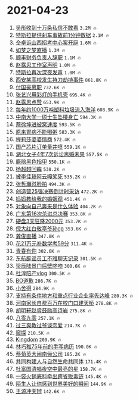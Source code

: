 # 2021-04-23

1. [吴彤收到十万条私信不敢看](https://s.weibo.com/weibo?q=%23%E5%90%B4%E5%BD%A4%E6%94%B6%E5%88%B0%E5%8D%81%E4%B8%87%E6%9D%A1%E7%A7%81%E4%BF%A1%E4%B8%8D%E6%95%A2%E7%9C%8B%23&Refer=top) `3.2M 🔥`
1. [特斯拉提供刹车事故前1分钟数据](https://s.weibo.com/weibo?q=%23%E7%89%B9%E6%96%AF%E6%8B%89%E6%8F%90%E4%BE%9B%E5%88%B9%E8%BD%A6%E4%BA%8B%E6%95%85%E5%89%8D1%E5%88%86%E9%92%9F%E6%95%B0%E6%8D%AE%23&Refer=top) `2.1M 🔥`
1. [仝卓诉山西招考中心案开庭](https://s.weibo.com/weibo?q=%23%E4%BB%9D%E5%8D%93%E8%AF%89%E5%B1%B1%E8%A5%BF%E6%8B%9B%E8%80%83%E4%B8%AD%E5%BF%83%E6%A1%88%E5%BC%80%E5%BA%AD%23&Refer=top) `1.6M 🔥`
1. [如梦之梦直播](https://s.weibo.com/weibo?q=%E5%A6%82%E6%A2%A6%E4%B9%8B%E6%A2%A6%E7%9B%B4%E6%92%AD&Refer=top) `1.3M 🔥`
1. [顺丰财务负责人辞职](https://s.weibo.com/weibo?q=%E9%A1%BA%E4%B8%B0%E8%B4%A2%E5%8A%A1%E8%B4%9F%E8%B4%A3%E4%BA%BA%E8%BE%9E%E8%81%8C&Refer=top) `1.1M 🔥`
1. [赵露思工作室声明](https://s.weibo.com/weibo?q=%23%E8%B5%B5%E9%9C%B2%E6%80%9D%E5%B7%A5%E4%BD%9C%E5%AE%A4%E5%A3%B0%E6%98%8E%23&Refer=top) `1.0M 🔥`
1. [特斯拉再次深夜发声](https://s.weibo.com/weibo?q=%23%E7%89%B9%E6%96%AF%E6%8B%89%E5%86%8D%E6%AC%A1%E6%B7%B1%E5%A4%9C%E5%8F%91%E5%A3%B0%23&Refer=top) `1.0M 🔥`
1. [西安某高校发生持刀劫持事件](https://s.weibo.com/weibo?q=%E8%A5%BF%E5%AE%89%E6%9F%90%E9%AB%98%E6%A0%A1%E5%8F%91%E7%94%9F%E6%8C%81%E5%88%80%E5%8A%AB%E6%8C%81%E4%BA%8B%E4%BB%B6&Refer=top) `861.8K 🔥`
1. [付国豪离职](https://s.weibo.com/weibo?q=%E4%BB%98%E5%9B%BD%E8%B1%AA%E7%A6%BB%E8%81%8C&Refer=top) `732.6K 🔥`
1. [张艺兴用彩灯的手机壳](https://s.weibo.com/weibo?q=%23%E5%BC%A0%E8%89%BA%E5%85%B4%E7%94%A8%E5%BD%A9%E7%81%AF%E7%9A%84%E6%89%8B%E6%9C%BA%E5%A3%B3%23&Refer=top) `695.4K 🔥`
1. [赵露思点赞](https://s.weibo.com/weibo?q=%23%E8%B5%B5%E9%9C%B2%E6%80%9D%E7%82%B9%E8%B5%9E%23&Refer=top) `653.9K 🔥`
1. [每年约1000万吨塑料垃圾流入海洋](https://s.weibo.com/weibo?q=%23%E6%AF%8F%E5%B9%B4%E7%BA%A61000%E4%B8%87%E5%90%A8%E5%A1%91%E6%96%99%E5%9E%83%E5%9C%BE%E6%B5%81%E5%85%A5%E6%B5%B7%E6%B4%8B%23&Refer=top) `608.9K 🔥`
1. [中南大学一硕士生坠楼身亡](https://s.weibo.com/weibo?q=%23%E4%B8%AD%E5%8D%97%E5%A4%A7%E5%AD%A6%E4%B8%80%E7%A1%95%E5%A3%AB%E7%94%9F%E5%9D%A0%E6%A5%BC%E8%BA%AB%E4%BA%A1%23&Refer=top) `594.3K 🔥`
1. [蔡徐坤进被窝速度](https://s.weibo.com/weibo?q=%23%E8%94%A1%E5%BE%90%E5%9D%A4%E8%BF%9B%E8%A2%AB%E7%AA%9D%E9%80%9F%E5%BA%A6%23&Refer=top) `593.5K 🔥`
1. [原来胃病不能喝粥](https://s.weibo.com/weibo?q=%23%E5%8E%9F%E6%9D%A5%E8%83%83%E7%97%85%E4%B8%8D%E8%83%BD%E5%96%9D%E7%B2%A5%23&Refer=top) `583.3K 🔥`
1. [程莉莎婆婆情商](https://s.weibo.com/weibo?q=%23%E7%A8%8B%E8%8E%89%E8%8E%8E%E5%A9%86%E5%A9%86%E6%83%85%E5%95%86%23&Refer=top) `572.4K 🔥`
1. [国产芯片订单量井喷](https://s.weibo.com/weibo?q=%23%E5%9B%BD%E4%BA%A7%E8%8A%AF%E7%89%87%E8%AE%A2%E5%8D%95%E9%87%8F%E4%BA%95%E5%96%B7%23&Refer=top) `559.1K 🔥`
1. [湖北女子4年7次诉讼离婚未果](https://s.weibo.com/weibo?q=%23%E6%B9%96%E5%8C%97%E5%A5%B3%E5%AD%904%E5%B9%B47%E6%AC%A1%E8%AF%89%E8%AE%BC%E7%A6%BB%E5%A9%9A%E6%9C%AA%E6%9E%9C%23&Refer=top) `557.5K 🔥`
1. [鹿晗黑色指甲](https://s.weibo.com/weibo?q=%23%E9%B9%BF%E6%99%97%E9%BB%91%E8%89%B2%E6%8C%87%E7%94%B2%23&Refer=top) `550.1K 🔥`
1. [杨超越回眸](https://s.weibo.com/weibo?q=%23%E6%9D%A8%E8%B6%85%E8%B6%8A%E5%9B%9E%E7%9C%B8%23&Refer=top) `538.2K 🔥`
1. [被李佳琦阿云嘎笑死](https://s.weibo.com/weibo?q=%23%E8%A2%AB%E6%9D%8E%E4%BD%B3%E7%90%A6%E9%98%BF%E4%BA%91%E5%98%8E%E7%AC%91%E6%AD%BB%23&Refer=top) `535.2K 🔥`
1. [张哲瀚怼脸拍](https://s.weibo.com/weibo?q=%23%E5%BC%A0%E5%93%B2%E7%80%9A%E6%80%BC%E8%84%B8%E6%8B%8D%23&Refer=top) `494.3K 🔥`
1. [创造营25强决赛倒计时采访](https://s.weibo.com/weibo?q=%23%E5%88%9B%E9%80%A0%E8%90%A525%E5%BC%BA%E5%86%B3%E8%B5%9B%E5%80%92%E8%AE%A1%E6%97%B6%E9%87%87%E8%AE%BF%23&Refer=top) `472.2K 🔥`
1. [妈妈教给我的婚姻观](https://s.weibo.com/weibo?q=%23%E5%A6%88%E5%A6%88%E6%95%99%E7%BB%99%E6%88%91%E7%9A%84%E5%A9%9A%E5%A7%BB%E8%A7%82%23&Refer=top) `451.4K 🔥`
1. [对象向自己奔来是什么体验](https://s.weibo.com/weibo?q=%23%E5%AF%B9%E8%B1%A1%E5%90%91%E8%87%AA%E5%B7%B1%E5%A5%94%E6%9D%A5%E6%98%AF%E4%BB%80%E4%B9%88%E4%BD%93%E9%AA%8C%23&Refer=top) `404.2K 🔥`
1. [广东第16次杀进总决赛](https://s.weibo.com/weibo?q=%23%E5%B9%BF%E4%B8%9C%E7%AC%AC16%E6%AC%A1%E6%9D%80%E8%BF%9B%E6%80%BB%E5%86%B3%E8%B5%9B%23&Refer=top) `353.8K 🔥`
1. [硬盘3天狂降2000元](https://s.weibo.com/weibo?q=%23%E7%A1%AC%E7%9B%983%E5%A4%A9%E7%8B%82%E9%99%8D2000%E5%85%83%23&Refer=top) `353.7K 🔥`
1. [倪大红白敬亭爷孙cp](https://s.weibo.com/weibo?q=%23%E5%80%AA%E5%A4%A7%E7%BA%A2%E7%99%BD%E6%95%AC%E4%BA%AD%E7%88%B7%E5%AD%99cp%23&Refer=top) `353.6K 🔥`
1. [龚俊直播](https://s.weibo.com/weibo?q=%E9%BE%9A%E4%BF%8A%E7%9B%B4%E6%92%AD&Refer=top) `347.8K 🔥`
1. [花21万元补数学考59分](https://s.weibo.com/weibo?q=%23%E8%8A%B121%E4%B8%87%E5%85%83%E8%A1%A5%E6%95%B0%E5%AD%A6%E8%80%8359%E5%88%86%23&Refer=top) `311.4K 🔥`
1. [青春有你](https://s.weibo.com/weibo?q=%E9%9D%92%E6%98%A5%E6%9C%89%E4%BD%A0&Refer=top) `302.6K 🔥`
1. [东航辟谣员工不雅聊天记录](https://s.weibo.com/weibo?q=%23%E4%B8%9C%E8%88%AA%E8%BE%9F%E8%B0%A3%E5%91%98%E5%B7%A5%E4%B8%8D%E9%9B%85%E8%81%8A%E5%A4%A9%E8%AE%B0%E5%BD%95%23&Refer=top) `301.5K 🔥`
1. [梁辰陆景门后壁咚吻](https://s.weibo.com/weibo?q=%E6%A2%81%E8%BE%B0%E9%99%86%E6%99%AF%E9%97%A8%E5%90%8E%E5%A3%81%E5%92%9A%E5%90%BB&Refer=top) `300.6K 🔥`
1. [杜淳陪产vlog](https://s.weibo.com/weibo?q=%23%E6%9D%9C%E6%B7%B3%E9%99%AA%E4%BA%A7vlog%23&Refer=top) `300.5K 🔥`
1. [BO道歉](https://s.weibo.com/weibo?q=%23BO%E9%81%93%E6%AD%89%23&Refer=top) `286.7K 🔥`
1. [小舍得](https://s.weibo.com/weibo?q=%E5%B0%8F%E8%88%8D%E5%BE%97&Refer=top) `284.9K 🔥`
1. [支持有条件地方和重点行业企业率先达峰](https://s.weibo.com/weibo?q=%E6%94%AF%E6%8C%81%E6%9C%89%E6%9D%A1%E4%BB%B6%E5%9C%B0%E6%96%B9%E5%92%8C%E9%87%8D%E7%82%B9%E8%A1%8C%E4%B8%9A%E4%BC%81%E4%B8%9A%E7%8E%87%E5%85%88%E8%BE%BE%E5%B3%B0&Refer=top) `280.3K 🔥`
1. [河南家长自费百万在校门口建天桥](https://s.weibo.com/weibo?q=%E6%B2%B3%E5%8D%97%E5%AE%B6%E9%95%BF%E8%87%AA%E8%B4%B9%E7%99%BE%E4%B8%87%E5%9C%A8%E6%A0%A1%E9%97%A8%E5%8F%A3%E5%BB%BA%E5%A4%A9%E6%A1%A5&Refer=top) `278.8K 🔥`
1. [胡明轩赵睿鼓励高诗岩](https://s.weibo.com/weibo?q=%E8%83%A1%E6%98%8E%E8%BD%A9%E8%B5%B5%E7%9D%BF%E9%BC%93%E5%8A%B1%E9%AB%98%E8%AF%97%E5%B2%A9&Refer=top) `275.8K 🔥`
1. [八零九零](https://s.weibo.com/weibo?q=%E5%85%AB%E9%9B%B6%E4%B9%9D%E9%9B%B6&Refer=top) `257.1K 🔥`
1. [过三爽教过爷谈恋爱](https://s.weibo.com/weibo?q=%23%E8%BF%87%E4%B8%89%E7%88%BD%E6%95%99%E8%BF%87%E7%88%B7%E8%B0%88%E6%81%8B%E7%88%B1%23&Refer=top) `214.7K 🔥`
1. [窥探](https://s.weibo.com/weibo?q=%E7%AA%A5%E6%8E%A2&Refer=top) `210.5K 🔥`
1. [Kingdom](https://s.weibo.com/weibo?q=Kingdom&Refer=top) `209.9K 🔥`
1. [林巧稚75年前的手写病历](https://s.weibo.com/weibo?q=%E6%9E%97%E5%B7%A7%E7%A8%9A75%E5%B9%B4%E5%89%8D%E7%9A%84%E6%89%8B%E5%86%99%E7%97%85%E5%8E%86&Refer=top) `190.0K 🔥`
1. [蔡菊英大闹南俪公司](https://s.weibo.com/weibo?q=%23%E8%94%A1%E8%8F%8A%E8%8B%B1%E5%A4%A7%E9%97%B9%E5%8D%97%E4%BF%AA%E5%85%AC%E5%8F%B8%23&Refer=top) `185.2K 🔥`
1. [共同构建人与自然生命共同体](https://s.weibo.com/weibo?q=%E5%85%B1%E5%90%8C%E6%9E%84%E5%BB%BA%E4%BA%BA%E4%B8%8E%E8%87%AA%E7%84%B6%E7%94%9F%E5%91%BD%E5%85%B1%E5%90%8C%E4%BD%93&Refer=top) `171.4K 🔥`
1. [杜富国清唱夜空中最亮的星](https://s.weibo.com/weibo?q=%E6%9D%9C%E5%AF%8C%E5%9B%BD%E6%B8%85%E5%94%B1%E5%A4%9C%E7%A9%BA%E4%B8%AD%E6%9C%80%E4%BA%AE%E7%9A%84%E6%98%9F&Refer=top) `158.7K 🔥`
1. [一袋火锅底料牵出跨省贩毒链](https://s.weibo.com/weibo?q=%23%E4%B8%80%E8%A2%8B%E7%81%AB%E9%94%85%E5%BA%95%E6%96%99%E7%89%B5%E5%87%BA%E8%B7%A8%E7%9C%81%E8%B4%A9%E6%AF%92%E9%93%BE%23&Refer=top) `145.4K 🔥`
1. [陌生人让你感到世界美好的瞬间](https://s.weibo.com/weibo?q=%23%E9%99%8C%E7%94%9F%E4%BA%BA%E8%AE%A9%E4%BD%A0%E6%84%9F%E5%88%B0%E4%B8%96%E7%95%8C%E7%BE%8E%E5%A5%BD%E7%9A%84%E7%9E%AC%E9%97%B4%23&Refer=top) `144.9K 🔥`
1. [王源冲天辫](https://s.weibo.com/weibo?q=%E7%8E%8B%E6%BA%90%E5%86%B2%E5%A4%A9%E8%BE%AB&Refer=top) `142.6K 🔥`
